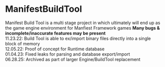 # ManifestBuildTool
Manifest Build Tool is a multi stage project in which ultimately will end up as the game engine environment for Manfiest Framework games **Many bugs & incomplete/inaccurate features may be present**  
11.23.22: Build Tool is able to ex/import binary files directly into a single block of memory  
12.05.22: Proof of concept for Runtime database  
01.04.23: Fixed leaks for parsing and database export/import  
06.28.25: Archived as part of larger Engine/BuildTool replacement
